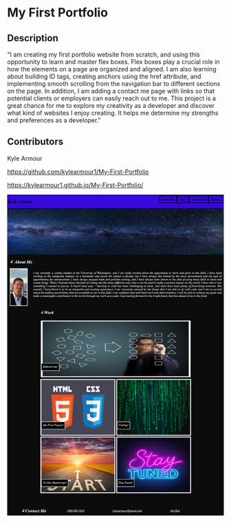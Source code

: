 # My First Portfolio

## Description

"I am creating my first portfolio website from scratch, and using this opportunity to learn and master flex boxes. Flex boxes play a crucial role in how the elements on a page are organized and aligned. I am also learning about building ID tags, creating anchors using the href attribute, and implementing smooth scrolling from the navigation bar to different sections on the page. In addition, I am adding a contact me page with links so that potential clients or employers can easily reach out to me. This project is a great chance for me to explore my creativity as a developer and discover what kind of websites I enjoy creating. It helps me determine my strengths and preferences as a developer."


## Contributors


Kyle Armour


https://github.com/kylearmour1/My-First-Portfolio


https://kylearmour1.github.io/My-First-Portfolio/


![image](./assets/FINAL.png)
